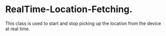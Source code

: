# RealTime-Location-Fetching.
This class is used to start and stop picking up the location from the device at real time. 
